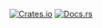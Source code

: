 [![Crates.io](https://img.shields.io/crates/v/itermap.svg)](https://crates.io/crates/itermap)
[![Docs.rs](https://docs.rs/itermap/badge.svg)](https://docs.rs/itermap/)
